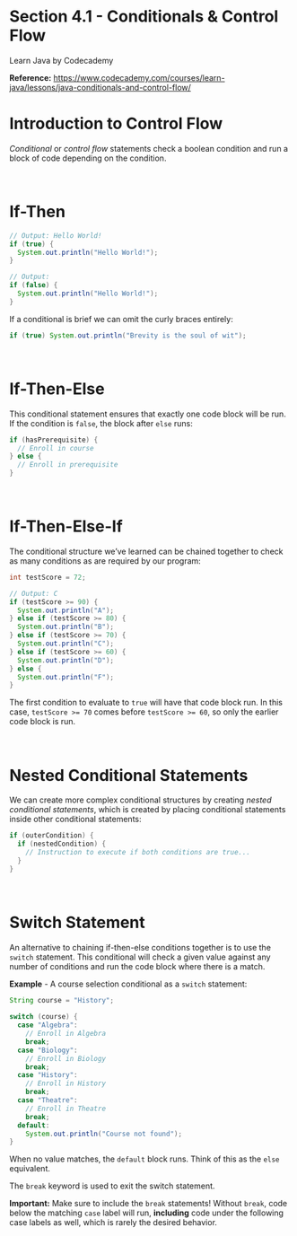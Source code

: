 # Section 4.1 - Conditionals & Control Flow

Learn Java by Codecademy

**Reference:** https://www.codecademy.com/courses/learn-java/lessons/java-conditionals-and-control-flow/

# Introduction to Control Flow

*Conditional* or *control flow* statements check a boolean condition and run a block of code depending on the condition.

<br>

# If-Then

```java
// Output: Hello World!
if (true) {
  System.out.println("Hello World!");
}

// Output:
if (false) {
  System.out.println("Hello World!");
}
```

If a conditional is brief we can omit the curly braces entirely:

```java
if (true) System.out.println("Brevity is the soul of wit");
```

<br>

# If-Then-Else

This conditional statement ensures that exactly one code block will be run. If the condition is `false`, the block after `else` runs:

```java
if (hasPrerequisite) {
  // Enroll in course
} else {
  // Enroll in prerequisite
}
```

<br>

# If-Then-Else-If

The conditional structure we’ve learned can be chained together to check as many conditions as are required by our program:

```java
int testScore = 72;

// Output: C
if (testScore >= 90) {
  System.out.println("A");
} else if (testScore >= 80) {
  System.out.println("B");
} else if (testScore >= 70) {
  System.out.println("C");
} else if (testScore >= 60) {
  System.out.println("D");
} else {
  System.out.println("F");
}
```

The first condition to evaluate to `true` will have that code block run. In this case, `testScore >= 70` comes before `testScore >= 60`, so only the earlier code block is run.

<br>

# Nested Conditional Statements

We can create more complex conditional structures by creating *nested conditional statements*, which is created by placing conditional statements inside other conditional statements:

```java
if (outerCondition) {
  if (nestedCondition) {
    // Instruction to execute if both conditions are true...
  }
}
```

<br>

# Switch Statement

An alternative to chaining if-then-else conditions together is to use the `switch` statement. This conditional will check a given value against any number of conditions and run the code block where there is a match.

**Example** - A course selection conditional as a `switch` statement:

```java
String course = "History";
 
switch (course) {
  case "Algebra": 
    // Enroll in Algebra
    break; 
  case "Biology": 
    // Enroll in Biology
    break;
  case "History": 
    // Enroll in History
    break;
  case "Theatre":
    // Enroll in Theatre
    break;
  default:
    System.out.println("Course not found");
}
```

When no value matches, the `default` block runs. Think of this as the `else` equivalent.

The `break` keyword is used to exit the switch statement.

**Important:** Make sure to include the `break` statements! Without `break`, code below the matching `case` label will run, **including** code under the following case labels as well, which is rarely the desired behavior.
